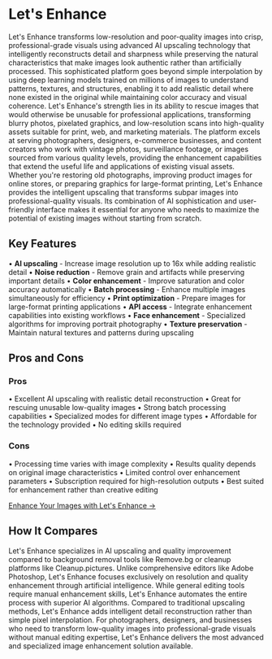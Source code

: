 # Let's Enhance

Let's Enhance transforms low-resolution and poor-quality images into crisp, professional-grade visuals using advanced AI upscaling technology that intelligently reconstructs detail and sharpness while preserving the natural characteristics that make images look authentic rather than artificially processed. This sophisticated platform goes beyond simple interpolation by using deep learning models trained on millions of images to understand patterns, textures, and structures, enabling it to add realistic detail where none existed in the original while maintaining color accuracy and visual coherence. Let's Enhance's strength lies in its ability to rescue images that would otherwise be unusable for professional applications, transforming blurry photos, pixelated graphics, and low-resolution scans into high-quality assets suitable for print, web, and marketing materials. The platform excels at serving photographers, designers, e-commerce businesses, and content creators who work with vintage photos, surveillance footage, or images sourced from various quality levels, providing the enhancement capabilities that extend the useful life and applications of existing visual assets. Whether you're restoring old photographs, improving product images for online stores, or preparing graphics for large-format printing, Let's Enhance provides the intelligent upscaling that transforms subpar images into professional-quality visuals. Its combination of AI sophistication and user-friendly interface makes it essential for anyone who needs to maximize the potential of existing images without starting from scratch.

## Key Features

• **AI upscaling** - Increase image resolution up to 16x while adding realistic detail
• **Noise reduction** - Remove grain and artifacts while preserving important details
• **Color enhancement** - Improve saturation and color accuracy automatically
• **Batch processing** - Enhance multiple images simultaneously for efficiency
• **Print optimization** - Prepare images for large-format printing applications
• **API access** - Integrate enhancement capabilities into existing workflows
• **Face enhancement** - Specialized algorithms for improving portrait photography
• **Texture preservation** - Maintain natural textures and patterns during upscaling

## Pros and Cons

### Pros
• Excellent AI upscaling with realistic detail reconstruction
• Great for rescuing unusable low-quality images
• Strong batch processing capabilities
• Specialized modes for different image types
• Affordable for the technology provided
• No editing skills required

### Cons
• Processing time varies with image complexity
• Results quality depends on original image characteristics
• Limited control over enhancement parameters
• Subscription required for high-resolution outputs
• Best suited for enhancement rather than creative editing

[Enhance Your Images with Let's Enhance →](https://letsenhance.io)

## How It Compares

Let's Enhance specializes in AI upscaling and quality improvement compared to background removal tools like Remove.bg or cleanup platforms like Cleanup.pictures. Unlike comprehensive editors like Adobe Photoshop, Let's Enhance focuses exclusively on resolution and quality enhancement through artificial intelligence. While general editing tools require manual enhancement skills, Let's Enhance automates the entire process with superior AI algorithms. Compared to traditional upscaling methods, Let's Enhance adds intelligent detail reconstruction rather than simple pixel interpolation. For photographers, designers, and businesses who need to transform low-quality images into professional-grade visuals without manual editing expertise, Let's Enhance delivers the most advanced and specialized image enhancement solution available.
